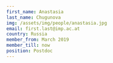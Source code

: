```yaml
---
first_name: Anastasia
last_name: Chugunova
img: /assets/img/people/anastasia.jpg
email: first.last@imp.ac.at
country: Russia
member_from: March 2019
member_till: now
position: Postdoc
---
```



